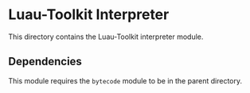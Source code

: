 # Luau-Toolkit Interpreter

This directory contains the Luau-Toolkit interpreter module.

## Dependencies

This module requires the `bytecode` module to be in the parent directory.